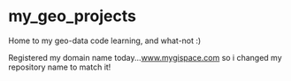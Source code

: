 # my_geo_projects
Home to my geo-data code learning, and what-not :)

Registered my domain name today...www.mygispace.com
so i changed my repository name to match it!
